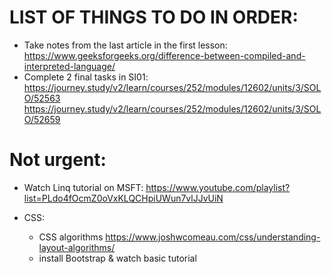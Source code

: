 # LIST OF THINGS TO DO IN ORDER:

- Take notes from the last article in the first lesson:
    https://www.geeksforgeeks.org/difference-between-compiled-and-interpreted-language/
- Complete 2 final tasks in SI01:
    https://journey.study/v2/learn/courses/252/modules/12602/units/3/SOLO/52563
    https://journey.study/v2/learn/courses/252/modules/12602/units/3/SOLO/52659

# Not urgent:

- Watch Linq tutorial on MSFT:
    https://www.youtube.com/playlist?list=PLdo4fOcmZ0oVxKLQCHpiUWun7vlJJvUiN


- CSS:
    - CSS algorithms https://www.joshwcomeau.com/css/understanding-layout-algorithms/
    - install Bootstrap & watch basic tutorial
